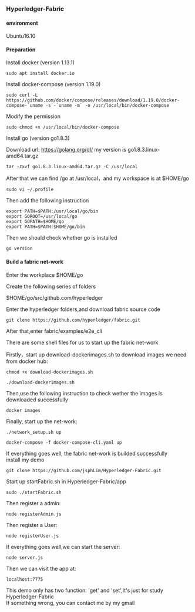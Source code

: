 ### Hyperledger-Fabric

#### environment
Ubuntu16.10

#### Preparation
Install docker (version 1.13.1)
```
sudo apt install docker.io  
```
Install docker-compose (version 1.19.0)
```
sudo curl -L https://github.com/docker/compose/releases/download/1.19.0/docker-compose-`uname -s`-`uname -m` -o /usr/local/bin/docker-compose  
```
Modify the permission
```
sudo chmod +x /usr/local/bin/docker-compose 
```

Install go (version go1.8.3)<br>

Download url: https://golang.org/dl/ my version is go1.8.3.linux-amd64.tar.gz
```
tar -zxvf go1.8.3.linux-amd64.tar.gz -C /usr/local  
```
After that we can find /go at /usr/local，and my workspace is at $HOME/go<br>
```
sudo vi ~/.profile  
```
Then add the following instruction
```
export PATH=$PATH:/usr/local/go/bin   
export GOROOT=/usr/local/go   
export GOPATH=$HOME/go   
export PATH=$PATH:$HOME/go/bin  
```
Then we should check whether go is installed
```
go version
```
#### Build a fabric net-work
Enter the workplace $HOME/go

Create the following series of folders

$HOME/go/src/github.com/hyperledger

Enter the hyperledger folders,and download fabric source code
```
git clone https://github.com/hyperledger/fabric.git  
```
After that,enter fabric/examples/e2e_cli

There are some shell files for us to start up the fabric net-work

Firstly，start up download-dockerimages.sh to download images we need from docker hub:
```
chmod +x download-dockerimages.sh  
```
```
./download-dockerimages.sh  
```
Then,use the following instruction to check wether the  images is downloaded successfully
```
docker images  
```
Finally, start up the net-work:
```
./network_setup.sh up  
```
```
docker-compose -f docker-compose-cli.yaml up  
```
If everything goes well, the fabric net-work is builded successfully<br>
install my demo
```
git clone https://github.com/jsphLim/Hyperledger-Fabric.git
```
Start up startFabric.sh in Hyperledger-Fabric/app
```
sudo ./startFabric.sh
```
Then register a admin:
```
node registerAdmin.js
```
Then register a User:
```
node registerUser.js
```
If everything goes well,we can start the server:
```
node server.js
```
Then we can visit the app at:
```
localhost:7775 
```
This demo only has two function: 'get' and 'set',It's just for study Hyperledger-Fabric<br>
If something wrong, you can contact me by my gmail
